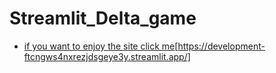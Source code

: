 # Streamlit_Delta_game
- [if you want to enjoy the site click me](https://development-ftcngws4nxrezjdsgeye3y.streamlit.app/)[https://development-ftcngws4nxrezjdsgeye3y.streamlit.app/]


